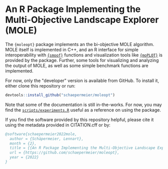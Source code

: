 # An R Package Implementing the Multi-Objective Landscape Explorer (MOLE)

The `{moleopt}` package implements an the bi-objective MOLE algorithm. MOLE itself is implemented in C++, and an R interface for simple interoperability with [`{smoof}`](https://github.com/jakobbossek/smoof) functions and visualization tools like [`{moPLOT}`](https://github.com/kerschke/moPLOT) is provided by the package. Further, some tools for visualizing and analyzing the output of MOLE, as well as some simple benchmark functions are implemented.

For now, only the "developer" version is available from GitHub. To install it, either clone this repository or run:

```r
devtools::install_github("schaepermeier/moleopt")
```

Note that some of the documentation is still in-the-works. For now, you may find the [`scripts/experiments.R`](./scripts/experiments.R) useful as a reference on using the package.

If you find the software provided by this repository helpful, please cite it using the metadata provided in CITATION.cff or by:

```bibtex
@software{schaepermeier2022mole,
  author = {Schäpermeier, Lennart},
  month = {2},
  title = {{An R Package Implementing the Multi-Objective Landscape Explorer (MOLE)}},
  url = {https://github.com/schaepermeier/moleopt},
  year = {2022}
}
```
